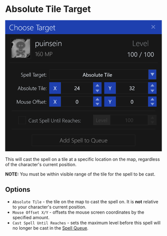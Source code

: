 # Absolute Tile Target

![image](../screenshots/spell-target-absolute-tile.png)

This will cast the spell on a tile at a specific location on the map, regardless of the character's current position.

**NOTE:** You must be within visible range of the tile for the spell to be cast.

## Options

- `Absolute Tile` - the tile on the map to cast the spell on. It is **not** relative to your character's current position.
- `Mouse Offset X/Y` - offsets the mouse screen coordinates by the specified amount.
- `Cast Spell Until Reaches` - sets the maximum level before this spell will no longer be cast in the [Spell Queue](../user-interface/main-window.md#spell-queue).
